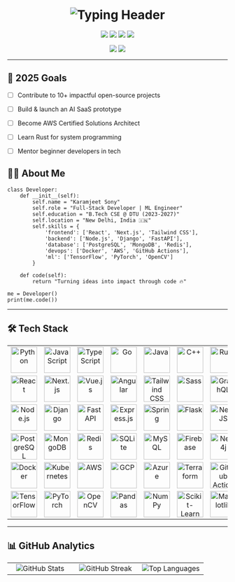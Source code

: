 <h1 align="center">
  <img src="https://readme-typing-svg.demolab.com?font=Fira+Code&weight=700&size=35&duration=4000&pause=1000&color=00F0FF&center=true&vCenter=true&width=600&lines=%E2%9C%A8+Karamjeet+Sony+%E2%9C%A8;%F0%9F%92%BB+Full-Stack+Dev+%7C+ML+Engineer;%F0%9F%8E%93+DTU+CSE'27+%7C+India;%F0%9F%9A%80+Building+Tomorrow's+Tech+Today" alt="Typing Header" />
</h1>

<p align="center">
  <a href="https://linkedin.com/in/Karamjeet_Sony"><img src="https://img.shields.io/badge/LinkedIn-%230A66C2?style=for-the-badge&logo=linkedin&logoColor=white" /></a>
  <a href="https://leetcode.com/u/Aayushtarr"><img src="https://img.shields.io/badge/LeetCode-%23FFA116?style=for-the-badge&logo=leetcode&logoColor=black" /></a>
  <a href="https://github.com/aayush4532"><img src="https://img.shields.io/badge/GitHub-%23181717?style=for-the-badge&logo=github&logoColor=white" /></a>
  <a href="mailto:karamjeetsony8449@gmail.com"><img src="https://img.shields.io/badge/Gmail-%23EA4335?style=for-the-badge&logo=gmail&logoColor=white" /></a>
</p>

<p align="center">
  <img src="https://komarev.com/ghpvc/?username=aayush4532&label=Profile+Views&color=00F0FF&style=flat-square" />
  <img src="https://img.shields.io/github/followers/aayush4532?label=Followers&style=social" />
</p>

---

## 🎯 2025 Goals

- [ ] Contribute to 10+ impactful open-source projects  
- [ ] Build & launch an AI SaaS prototype  
- [ ] Become AWS Certified Solutions Architect  
- [ ] Learn Rust for system programming  
- [ ] Mentor beginner developers in tech  



## 👨‍💻 About Me

```
class Developer:
    def __init__(self):
        self.name = "Karamjeet Sony"
        self.role = "Full-Stack Developer | ML Engineer"
        self.education = "B.Tech CSE @ DTU (2023-2027)"
        self.location = "New Delhi, India 🇮🇳"
        self.skills = {
            'frontend': ['React', 'Next.js', 'Tailwind CSS'],
            'backend': ['Node.js', 'Django', 'FastAPI'],
            'database': ['PostgreSQL', 'MongoDB', 'Redis'],
            'devops': ['Docker', 'AWS', 'GitHub Actions'],
            'ml': ['TensorFlow', 'PyTorch', 'OpenCV']
        }

    def code(self):
        return "Turning ideas into impact through code 🔥"

me = Developer()
print(me.code())
```

---

## 🛠️ Tech Stack

<p align="center">
  <table>
    <tr>
      <td align="center"><img src="https://skillicons.dev/icons?i=python" height="60" alt="Python"/></td>
      <td align="center"><img src="https://skillicons.dev/icons?i=js" height="60" alt="JavaScript"/></td>
      <td align="center"><img src="https://skillicons.dev/icons?i=ts" height="60" alt="TypeScript"/></td>
      <td align="center"><img src="https://skillicons.dev/icons?i=go" height="60" alt="Go"/></td>
      <td align="center"><img src="https://skillicons.dev/icons?i=java" height="60" alt="Java"/></td>
      <td align="center"><img src="https://skillicons.dev/icons?i=cpp" height="60" alt="C++"/></td>
      <td align="center"><img src="https://skillicons.dev/icons?i=rust" height="60" alt="Rust"/></td>
    </tr>
    <tr>
      <td align="center"><img src="https://skillicons.dev/icons?i=react" height="60" alt="React"/></td>
      <td align="center"><img src="https://skillicons.dev/icons?i=nextjs" height="60" alt="Next.js"/></td>
      <td align="center"><img src="https://skillicons.dev/icons?i=vue" height="60" alt="Vue.js"/></td>
      <td align="center"><img src="https://skillicons.dev/icons?i=angular" height="60" alt="Angular"/></td>
      <td align="center"><img src="https://skillicons.dev/icons?i=tailwind" height="60" alt="Tailwind CSS"/></td>
      <td align="center"><img src="https://skillicons.dev/icons?i=sass" height="60" alt="Sass"/></td>
      <td align="center"><img src="https://skillicons.dev/icons?i=graphql" height="60" alt="GraphQL"/></td>
    </tr>
    <tr>
      <td align="center"><img src="https://skillicons.dev/icons?i=nodejs" height="60" alt="Node.js"/></td>
      <td align="center"><img src="https://skillicons.dev/icons?i=django" height="60" alt="Django"/></td>
      <td align="center"><img src="https://skillicons.dev/icons?i=fastapi" height="60" alt="FastAPI"/></td>
      <td align="center"><img src="https://skillicons.dev/icons?i=express" height="60" alt="Express.js"/></td>
      <td align="center"><img src="https://skillicons.dev/icons?i=spring" height="60" alt="Spring"/></td>
      <td align="center"><img src="https://skillicons.dev/icons?i=flask" height="60" alt="Flask"/></td>
      <td align="center"><img src="https://skillicons.dev/icons?i=nestjs" height="60" alt="NestJS"/></td>
    </tr>
    <tr>
      <td align="center"><img src="https://skillicons.dev/icons?i=postgres" height="60" alt="PostgreSQL"/></td>
      <td align="center"><img src="https://skillicons.dev/icons?i=mongodb" height="60" alt="MongoDB"/></td>
      <td align="center"><img src="https://skillicons.dev/icons?i=redis" height="60" alt="Redis"/></td>
      <td align="center"><img src="https://skillicons.dev/icons?i=sqlite" height="60" alt="SQLite"/></td>
      <td align="center"><img src="https://skillicons.dev/icons?i=mysql" height="60" alt="MySQL"/></td>
      <td align="center"><img src="https://skillicons.dev/icons?i=firebase" height="60" alt="Firebase"/></td>
      <td align="center"><img src="https://skillicons.dev/icons?i=neo4j" height="60" alt="Neo4j"/></td>
    </tr>
    <tr>
      <td align="center"><img src="https://skillicons.dev/icons?i=docker" height="60" alt="Docker"/></td>
      <td align="center"><img src="https://skillicons.dev/icons?i=kubernetes" height="60" alt="Kubernetes"/></td>
      <td align="center"><img src="https://skillicons.dev/icons?i=aws" height="60" alt="AWS"/></td>
      <td align="center"><img src="https://skillicons.dev/icons?i=gcp" height="60" alt="GCP"/></td>
      <td align="center"><img src="https://skillicons.dev/icons?i=azure" height="60" alt="Azure"/></td>
      <td align="center"><img src="https://skillicons.dev/icons?i=terraform" height="60" alt="Terraform"/></td>
      <td align="center"><img src="https://skillicons.dev/icons?i=githubactions" height="60" alt="GitHub Actions"/></td>
    </tr>
    <tr>
      <td align="center"><img src="https://skillicons.dev/icons?i=tensorflow" height="60" alt="TensorFlow"/></td>
      <td align="center"><img src="https://skillicons.dev/icons?i=pytorch" height="60" alt="PyTorch"/></td>
      <td align="center"><img src="https://skillicons.dev/icons?i=opencv" height="60" alt="OpenCV"/></td>
      <td align="center"><img src="https://skillicons.dev/icons?i=pandas" height="60" alt="Pandas"/></td>
      <td align="center"><img src="https://skillicons.dev/icons?i=numpy" height="60" alt="NumPy"/></td>
      <td align="center"><img src="https://skillicons.dev/icons?i=scikitlearn" height="60" alt="Scikit-Learn"/></td>
      <td align="center"><img src="https://skillicons.dev/icons?i=matplotlib" height="60" alt="Matplotlib"/></td>
    </tr>
  </table>
</p>

---

## 📊 GitHub Analytics

<p align="center">
  <table>
    <tr>
      <td align="center" width="33%">
        <img src="https://github-readme-stats.vercel.app/api?username=aayush4532&show_icons=true&count_private=true&hide_border=true&theme=dark" alt="GitHub Stats" />
      </td>
      <td align="center" width="33%">
        <img src="https://github-readme-streak-stats.herokuapp.com/?user=aayush4532&hide_border=true&theme=dark" alt="GitHub Streak" />
      </td>
      <td align="center" width="33%">
        <img src="https://github-readme-stats.vercel.app/api/top-langs/?username=aayush4532&layout=compact&hide_border=true&langs_count=6&theme=dark" alt="Top Languages" />
      </td>
    </tr>
  </table>
</p>




```
